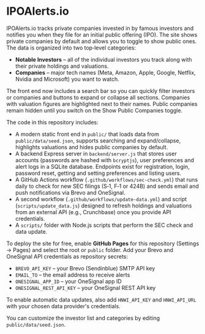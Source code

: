 # IPOAlerts.io

IPOAlerts.io tracks private companies invested in by famous investors and notifies you when they file for an initial public offering (IPO). The site shows private companies by default and allows you to toggle to show public ones. The data is organized into two top‑level categories:

- **Notable Investors** – all of the individual investors you track along with their private holdings and valuations.
- **Companies** – major tech names (Meta, Amazon, Apple, Google, Netflix, Nvidia and Microsoft) you want to watch.

The front end now includes a search bar so you can quickly filter investors or companies and buttons to expand or collapse all sections. Companies with valuation figures are highlighted next to their names. Public companies remain hidden until you switch on the Show Public Companies toggle.

The code in this repository includes:

- A modern static front end in `public/` that loads data from `public/data/seed.json`, supports searching and expand/collapse, highlights valuations and hides public companies by default.
- A backend Express server in `backend/server.js` that stores user accounts (passwords are hashed with `bcryptjs`), user preferences and alert logs in a SQLite database. Endpoints exist for registration, login, password reset, getting and setting preferences and listing users.
- A GitHub Actions workflow (`.github/workflows/sec-check.yml`) that runs daily to check for new SEC filings (S‑1, F‑1 or 424B) and sends email and push notifications via Brevo and OneSignal.
- A second workflow (`.github/workflows/update-data.yml`) and script (`scripts/update_data.js`) designed to refresh holdings and valuations from an external API (e.g., Crunchbase) once you provide API credentials.
- A `scripts/` folder with Node.js scripts that perform the SEC check and data update.

To deploy the site for free, enable **GitHub Pages** for this repository (Settings → Pages) and select the root or `public` folder. Add your Brevo and OneSignal API credentials as repository secrets:

- `BREVO_API_KEY` – your Brevo (Sendinblue) SMTP API key
- `EMAIL_TO` – the email address to receive alerts
- `ONESIGNAL_APP_ID` – your OneSignal app ID
- `ONESIGNAL_REST_API_KEY` – your OneSignal REST API key

To enable automatic data updates, also add `HNWI_API_KEY` and `HNWI_API_URL` with your chosen data provider's credentials.

You can customize the investor list and categories by editing `public/data/seed.json`.
